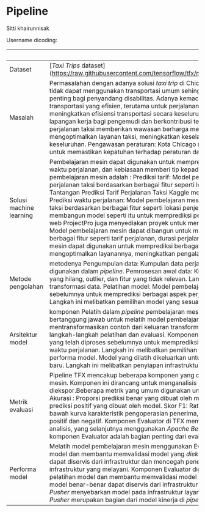 # Pipeline
Sitti khairunnisak

Username dicoding:

| | Deskripsi |
| ----------- | --------------------------------------------------------------------------------------------------------------------------------------------------------------------- |
| Dataset | [_Taxi Trips_ dataset] (https://raw.githubusercontent.com/tensorflow/tfx/master/tfx/examples/chicago_taxi_pipeline/data/simple/data.csv)) |
| Masalah | Permasalahan dengan adanya solusi _taxi trip_ di Chicago adalah adanya masyarakat penyandang disabilitas yang tidak dapat menggunakan transportasi umum sehingga taksi menjadi solusi menyediakan alternatif transportasi penting bagi penyandang disabilitas. Adanya kemacetan lalu lintas dan dengan taksi dapat memberikan layanan transportasi yang efisien, terutama untuk perjalanan jarak pendek, sehingga mengurangi kemacetan lalu lintas dan meningkatkan efisiensi transportasi secara keseluruhan. Industri taksi juga dapat menjadi solusi menyediakan lapangan kerja bagi pengemudi dan berkontribusi terhadap perekonomian lokal. Analisis data: Kumpulan data perjalanan taksi memberikan wawasan berharga mengenai permintaan transportasi taksi dan dapat digunakan untuk mengoptimalkan layanan taksi, meningkatkan keselamatan, dan meningkatkan pengalaman pelanggan secara keseluruhan. Pengawasan peraturan: Kota Chicago mengatur industri taksi dan mengumpulkan data perjalanan taksi untuk memastikan kepatuhan terhadap peraturan dan melindungi kepentingan penumpang.|
| Solusi machine learning |Pembelajaran mesin dapat digunakan untuk memprediksi berbagai aspek perjalanan taksi, seperti tarif perjalanan, waktu perjalanan, dan kebiasaan memberi tip kepada penumpang. beberapa solusi yang dapat diperoleh dari model pembelajaran mesin adalah : Prediksi tarif: Model pembelajaran mesin dapat dibuat untuk memprediksi tarif perjalanan taksi berdasarkan berbagai fitur seperti lokasi penjemputan, lokasi pengantaran, jarak, dan waktu. Tantangan Prediksi Tarif Perjalanan Taksi Kaggle menyediakan kumpulan data untuk membuat model tersebut. Prediksi waktu perjalanan: Model pembelajaran mesin dapat dibangun untuk memprediksi waktu tempuh perjalanan taksi berdasarkan berbagai fitur seperti lokasi penjemputan, lokasi pengantaran, jarak, dan waktu. Data Sistem telah membangun model seperti itu untuk memprediksi perkiraan waktu pengemudi akan tetap sibuk dengan taksi. Situs web ProjectPro juga menyediakan proyek untuk membangun model tersebut. Kebiasaan memberi tip penumpang: Model pembelajaran mesin dapat dibangun untuk memprediksi kebiasaan memberi tip penumpang berdasarkan berbagai fitur seperti tarif perjalanan, durasi perjalanan, dan lokasi penjemputan. Secara keseluruhan, pembelajaran mesin dapat digunakan untuk memprediksi berbagai aspek perjalanan taksi, yang dapat membantu perusahaan taksi mengoptimalkan layanannya, meningkatkan pengalaman pelanggan, dan meningkatkan pendapatan. |
| Metode pengolahan | metodenya Pengumpulan data: Kumpulan data perjalanan taksi dikumpulkan dari Kota Chicago dan diunduh untuk digunakan dalam _pipeline_. Pemrosesan awal data: Kumpulan data diproses terlebih dahulu untuk menghilangkan nilai yang hilang, outlier, dan fitur yang tidak relevan. Langkah ini melibatkan pembersihan data, rekayasa fitur, dan transformasi data. Pelatihan model: Model pembelajaran mesin dilatih pada kumpulan data yang telah diproses sebelumnya untuk memprediksi berbagai aspek perjalanan taksi, seperti tarif perjalanan dan waktu perjalanan. Langkah ini melibatkan pemilihan model yang sesuai, menyetel _hyperparameter_, dan mengevaluasi performa model.|
| Arsitektur model | komponen Pelatih dalam _pipeline_ pembelajaran mesin menggunakan _TFX_ dengan kumpulan data perjalanan taksi bertanggung jawab untuk melatih model pembelajaran mesin. Komponen Pelatih menerima modul pelatih, mentransformasikan contoh dari keluaran transformasi, grafik transformasi, skema, serta argumen pelatih untuk langkah-langkah pelatihan dan evaluasi. Komponen Pelatih melatih model pembelajaran mesin pada kumpulan data yang telah diproses sebelumnya untuk memprediksi berbagai aspek perjalanan taksi, seperti tarif perjalanan dan waktu perjalanan. Langkah ini melibatkan pemilihan model yang sesuai, menyetel _hyperparameter_, dan mengevaluasi performa model. Model yang dilatih dikeluarkan untuk ditayangkan, yang melibatkan pembuatan prediksi pada data baru. Langkah ini melibatkan penyiapan infrastruktur penyajian, seperti _REST API_ atau sistem pemrosesan batch. |
| Metrik evaluasi | Pipeline TFX mencakup beberapa komponen yang digunakan untuk mengevaluasi performa model pembelajaran mesin. Komponen ini dirancang untuk menganalisis hasil pelatihan model dan membantu memvalidasi model yang diekspor.Beberapa metrik yang umum digunakan untuk mengevaluasi performa model pembelajaran mesin adalah Akurasi : Proporsi prediksi benar yang dibuat oleh model. Presisi: Proporsi positif sebenarnya di antara jumlah total prediksi positif yang dibuat oleh model. Skor F1: Rata-rata harmonik antara presisi dan perolehan. _AUC-ROC_: Area di bawah kurva karakteristik pengoperasian penerima, yang mengukur kemampuan model untuk membedakan kelas positif dan negatif. Komponen Evaluator di TFX memanfaatkan pustaka Analisis Model TensorFlow untuk melakukan analisis, yang selanjutnya menggunakan _Apache Beam_ untuk pemrosesan yang dapat diskalakan Oleh karena itu, komponen Evaluator adalah bagian penting dari evaluasi performa model pembelajaran mesin di pipeline TFX.|
| Performa model |Melatih model pembelajaran mesin menggunakan Evaluator: Melakukan analisis mendalam terhadap hasil pelatihan model dan membantu memvalidasi model yang _diekspor. InfraValidator_: Memeriksa apakah model benar-benar dapat diservis dari infrastruktur dan mencegah penerapan model buruk. _Pusher_: Menerapkan model pada infrastruktur yang melayani. Komponen Evaluator digunakan untuk melakukan analisis mendalam terhadap hasil pelatihan model dan membantu memvalidasi model yang diekspor. Komponen InfraValidator memeriksa apakah model benar-benar dapat diservis dari infrastruktur dan mencegah model buruk didorong. Terakhir, komponen _Pusher_ menyebarkan model pada infrastruktur layanan. Oleh karena itu, komponen _Evaluator, InfraValidator, dan Pusher_ merupakan bagian dari model kinerja di _pipeline TFX_.|
